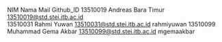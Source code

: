 NIM       Nama					Mail								Github_ID
13510019  Andreas Bara Timur	13510019@std.stei.itb.ac.id			
13510031  Rahmi Yuwan			13510031@std.stei.itb.ac.id			rahmiyuwan
13510099  Muhammad Gema Akbar   13510099@std.stei.itb.ac.id			mgemaakbar
